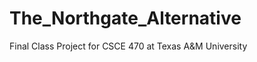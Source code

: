 The_Northgate_Alternative
=========================

Final Class Project for CSCE 470 at Texas A&amp;M University
